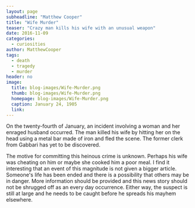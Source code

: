 ```yaml
---
layout: page
subheadline: "Matthew Cooper"
title: "Wife Murder"
teaser: "Crazy man kills his wife with an unusual weapon"
date: 2016-11-09
categories:
  - curiosities
author: MatthewCooper
tags:
  - death
  - tragedy
  - murder
header: no
image:
  title: blog-images/Wife-Murder.png
  thumb: blog-images/Wife-Murder.png
  homepage: blog-images/Wife-Murder.png
  caption: January 24, 1905
  link:
---
```

On the twenty-fourth of January, an incident involving a woman and her enraged husband occurred. The man killed his wife by hitting her on the head using a metal bar made of iron and fled the scene. The former clerk from Gabbari has yet to be discovered.

The motive for committing this heinous crime is unknown. Perhaps his wife was cheating on him or maybe she cooked him a poor meal. I find it interesting that an event of this magnitude is not given a bigger article. Someone's life has been ended and there is a possibility that others may be in danger. More information should be provided and this news story should not be shrugged off as an every day occurrence. Either way, the suspect is still at large and he needs to be caught before he spreads his mayhem elsewhere.
